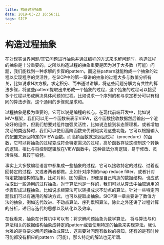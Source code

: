 ```yaml
---
title: 构造过程抽象
date: 2019-03-23 16:56:11
tags: SICP
---
```


# 构造过程抽象

在对现实世界问题/其它问题进行抽象并通过编程的方式来求解问题时，构造过程的抽象是十分重要的。之所以构造过程的抽象重要是因为对于大多数（可能）问题，我们能找到一种求解的步骤的pattern，而这些pattern就能构成一个抽象的过程以实现程序的灵活性。在SICP中的第一章讲的抽象的过程大多与数值分析有关，比如说求N次方根，求定积分、而书通过讲解，将这些问题分解为有共性的算法步骤，将这些pattern提取出来形成一个抽象的过程，这个抽象的过程可以接受多个过程以形成解决具体问题的过程。比如说求一个序列的和与求定积分可以有相同的算法步骤，这个通用的步骤就是求和。

过程抽象是极为重要的，它可以说是编程的核心。在现代前端开发中，比如说MV*框架，我们可以用一个函数来表示VIEW，这个函数接收数据然后输出一个渲染好的组件，但我们想要对组件加强灵活性，比如说连接到状态管理机、或者增加灵活的类选择时，我们可以使用高阶函数来优雅地实现这些功能，它可以根据输入的配置来返回特定的VIEW函数。而高阶函数就是返回过程（procedure）的函数，它可以将抽象的过程变成符合特定需求的过程，高阶函数存放这控制这个转换的逻辑，相比与将控制逻辑放在VIEW函数中，这种做法分离逻辑，易于修改、灵活性强、且较于稳健。

事实上大多数编程语言中都集成一些抽象的过程，它可以接收特定的过程、过着返回特定的过程、又或者两者都做。比如针对序列的map reduce filter、或者针对特定数据结构的抽象，比如对树、图的遍历，即便是自己构造的数据结构，也应该抽取出一些通用的过程抽象。对于算法也是一样的，我们可以从算法中抽取通用的步骤形成过程抽象。比如说求根算法可以转换成求不动点的算法。针对一些特定问题我们可以有通用的解决方式，也可以提取出抽象。SICP第一章主要讲了数值方法的抽象，例如迭代改进、不动点算法、序列累积算法，除此之外还讲了过程计算的分析，递归与迭代的思想以及转化以及效率。

在我看来，抽象在计算机中可以有：将求解问题抽象为数学算法， 将与算法与和算法相关的数据结构抽象成特定的pattern或着使用特定的抽象来实现算法。我认为难的是将要求解问题抽象成算法，这需要对问题有敏锐的感知，还有的是有时候可能都没有相应的pattern（可能），那么特定的解法也无所谓.













